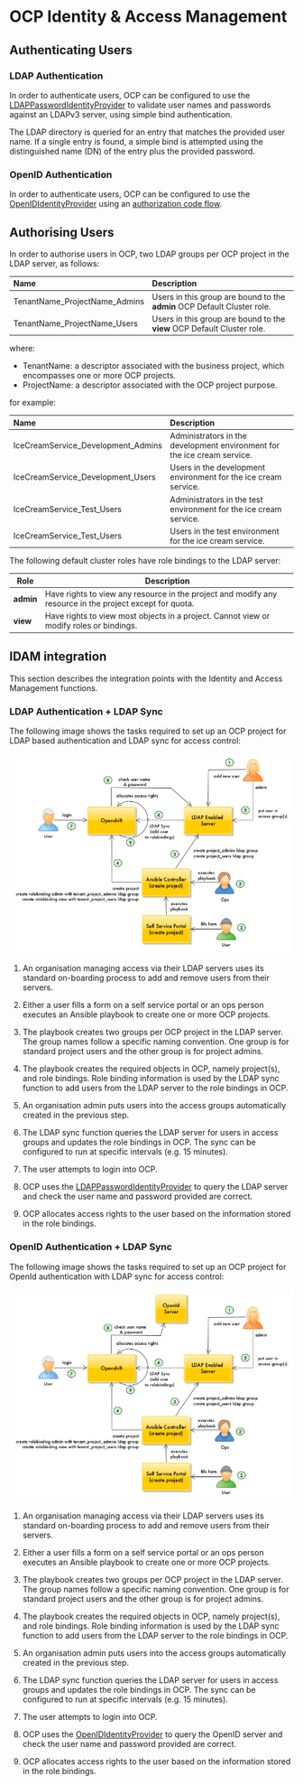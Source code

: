 # OCP Identity & Access Management

## Authenticating Users

### LDAP Authentication

In order to authenticate users, OCP can be configured to use the [LDAPPasswordIdentityProvider](https://docs.openshift.com/container-platform/3.9/install_config/configuring_authentication.html#LDAPPasswordIdentityProvider) to validate user names and passwords 
against an LDAPv3 server, using simple bind authentication.

The LDAP directory is queried for an entry that matches the provided user name. 
If a single entry is found, a simple bind is attempted using the distinguished name (DN) of the entry 
plus the provided password.

### OpenID Authentication

In order to authenticate users, OCP can be configured to use the [OpenIDIdentityProvider](https://docs.openshift.com/container-platform/3.9/install_config/configuring_authentication.html#OpenID) using an [authorization code flow](https://openid.net/specs/openid-connect-core-1_0.html#CodeFlowAuth).


## Authorising Users

In order to authorise users in OCP, two LDAP groups per OCP project in the LDAP server, as follows:

| Name | Description |
|:---|:---|
| TenantName_ProjectName_Admins | Users in this group are bound to the **admin** OCP Default Cluster role. |
| TenantName_ProjectName_Users | Users in this group are bound to the **view** OCP Default Cluster role. |

where:

- TenantName: a descriptor associated with the business project, which encompasses one or more OCP projects.
- ProjectName: a descriptor associated with the OCP project purpose.

for example:

| Name | Description |
|:---|:---|
| IceCreamService_Development_Admins | Administrators in the development environment for the ice cream service. |
| IceCreamService_Development_Users | Users in the development environment for the ice cream service. |
| IceCreamService_Test_Users | Administrators in the test environment for the ice cream service. |
| IceCreamService_Test_Users | Users in the test environment for the ice cream service. |

The following default cluster roles have role bindings to the LDAP server:

|  Role | Description |
|---|---|
| **admin** | Have rights to view any resource in the project and modify any resource in the project except for quota. |
| **view** | Have rights to view most objects in a project. Cannot view or modify roles or bindings. |

## IDAM integration 

This section describes the integration points with the Identity and Access Management functions.

### LDAP Authentication + LDAP Sync

The following image shows the tasks required to set up an OCP project for LDAP based authentication and LDAP sync for access control: 

<img src="../img/idam.png"></img>

1. An organisation managing access via their LDAP servers uses its 
standard on-boarding process to add and remove users from their servers.

2. Either a user fills a form on a self service portal or an ops person executes an Ansible playbook to create one or more OCP projects.

3. The playbook creates two groups per OCP project in the LDAP server. 
The group names follow a specific naming convention. 
One group is for standard project users and the other group is for project admins.

4. The playbook creates the required objects in OCP, namely project(s), and role bindings.
Role binding information is used by the LDAP sync function to add users from the LDAP server to the role bindings in OCP.

5. An organisation admin puts users into the access groups automatically created in the previous step.

6. The LDAP sync function queries the LDAP server for users in access groups and updates the role bindings in OCP.
The sync can be configured to run at specific intervals (e.g. 15 minutes).

7. The user attempts to login into OCP.

8. OCP uses the [LDAPPasswordIdentityProvider](https://docs.openshift.com/container-platform/3.9/install_config/configuring_authentication.html#LDAPPasswordIdentityProvider) to query the LDAP server and check the user name and password provided are correct.

9. OCP allocates access rights to the user based on the information stored in the role bindings.

### OpenID Authentication + LDAP Sync

The following image shows the tasks required to set up an OCP project for OpenId authentication with LDAP sync for access control: 

<img src="../img/idam_openid.png"></img>

1. An organisation managing access via their LDAP servers uses its 
standard on-boarding process to add and remove users from their servers.

2. Either a user fills a form on a self service portal or an ops person executes an Ansible playbook to create one or more OCP projects.

3. The playbook creates two groups per OCP project in the LDAP server. 
The group names follow a specific naming convention. 
One group is for standard project users and the other group is for project admins.

4. The playbook creates the required objects in OCP, namely project(s), and role bindings.
Role binding information is used by the LDAP sync function to add users from the LDAP server to the role bindings in OCP.

5. An organisation admin puts users into the access groups automatically created in the previous step.

6. The LDAP sync function queries the LDAP server for users in access groups and updates the role bindings in OCP.
The sync can be configured to run at specific intervals (e.g. 15 minutes).

7. The user attempts to login into OCP.

8. OCP uses the [OpenIDIdentityProvider](https://docs.openshift.com/container-platform/3.9/install_config/configuring_authentication.html#OpenID) to query the OpenID server and check the user name and password provided are correct.

9. OCP allocates access rights to the user based on the information stored in the role bindings.
